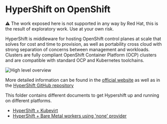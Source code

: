 # HyperShift on OpenShift

:warning: The work exposed here is not supported in any way by Red Hat, this is the result of exploratory work. Use at your own risk.

HyperShift is middleware for hosting OpenShift control planes at scale that solves for cost and time to provision,
as well as portability cross cloud with strong separation of concerns between management and workloads.
Clusters are fully compliant OpenShift Container Platform (OCP) clusters and are compatible with standard OCP and Kubernetes toolchains.

![High level overview](https://hypershift-docs.netlify.app/images/high-level-overview.png)

More detailed information can be found in the [official website](https://hypershift-docs.netlify.app/)
as well as in the [HyperShift GitHub repository](https://github.com/openshift/hypershift/)

This folder contains different documents to get Hypershift up and running on different platforms.

* [HyperShift + Kubevirt](./kubevirt/kubevirt.md)
* [HyperShift + Bare Metal workers using 'none' provider](./baremetal/none.md)
